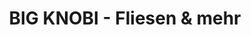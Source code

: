 ---
title: "BIG KNOBI - Fliesen & mehr"
url: /malschwitz/big-knobi-fliesen-und-mehr/
shop: Fliesen
---